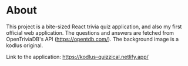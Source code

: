 # About
This project is a bite-sized React trivia quiz application, and also my first official web application. The questions and answers are fetched from OpenTriviaDB's API (https://opentdb.com/). 
The background image is a kodlus original. 

Link to the application: https://kodlus-quizzical.netlify.app/ 
